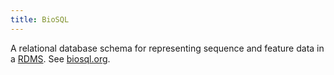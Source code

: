 ```yaml
---
title: BioSQL
---
```


A relational database schema for representing sequence and feature data
in a [RDMS](wp:RDMS "wikilink"). See
[biosql.org](http://www.biosql.org).
